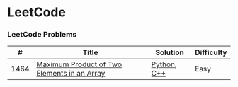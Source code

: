LeetCode
========

### LeetCode Problems


| # | Title | Solution | Difficulty |
|---| ----- | -------- | ---------- |
|1464|[Maximum Product of Two Elements in an Array](https://leetcode.com/problems/maximum-product-of-two-elements-in-an-array/) | [Python](/problems/python/maximum-product-of-two-elements-in-an-array.py), [C++](/problems/cpp/maximum-product-of-two-elements-in-an-array.cpp)|Easy|
